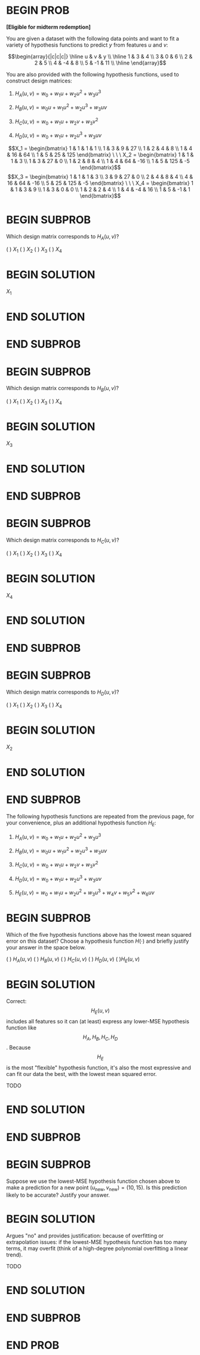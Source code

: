 # BEGIN PROB

**\[Eligible for midterm redemption\]**

You are given a dataset with the following data points and want to fit a
variety of hypothesis functions to predict $y$ from features $u$ and
$v$:

$$\begin{array}{|c|c|c|}
\hline
u & v & y \\
\hline
1 & 3  & 4  \\
3 & 0  & 6  \\
2 & 2  & 5  \\
4 & -4 & 8  \\
5 & -1 & 11 \\
\hline
\end{array}$$

You are also provided with the following hypothesis functions, used to
construct design matrices:

1.  $H_A(u, v) = w_0 + w_1 u + w_2 u^2 + w_3 u^3$

2.  $H_B(u, v) = w_0 u + w_1 u^2 + w_2 u^3 + w_3 u v$

3.  $H_C(u, v) = w_0 + w_1 u + w_2 v + w_3 v^2$

4.  $H_D(u, v) = w_0 + w_1 u + w_2 u^3 + w_3 u v$

$$X_1 = \begin{bmatrix}
    1 &  1 & 1 & 1 \\
    1 &  3 & 9 & 27 \\
    1 &  2 & 4 & 8 \\
    1 &  4 & 16 & 64 \\
    1 &  5 & 25 & 125
    \end{bmatrix} \ \ \ 
    X_2 = \begin{bmatrix}
    1 & 1 & 1   & 3 \\
    1 & 3 & 27  & 0 \\
    1 & 2 & 8   & 4 \\
    1 & 4 & 64  & -16 \\
    1 & 5 & 125 & -5
    \end{bmatrix}$$ $$X_3 = \begin{bmatrix}
    1 & 1 & 1 & 3 \\
    3 & 9 & 27 & 0 \\
    2 & 4 & 8 & 4 \\
    4 & 16 & 64 & -16 \\
    5 & 25 & 125 & -5
    \end{bmatrix} \ \ \ 
    X_4 = \begin{bmatrix}
    1 & 1 & 3  & 9 \\
    1 & 3 & 0  & 0 \\
    1 & 2 & 2  & 4 \\
    1 & 4 & -4 & 16 \\
    1 & 5 & -1 & 1
    \end{bmatrix}$$

# BEGIN SUBPROB

Which design matrix corresponds to $H_A(u, v)$?

( ) $X_1$
( ) $X_2$
( ) $X_3$
( ) $X_4$

# BEGIN SOLUTION

$X_1$

# END SOLUTION

# END SUBPROB

# BEGIN SUBPROB

Which design matrix corresponds to $H_B(u, v)$?

( ) $X_1$
( ) $X_2$
( ) $X_3$
( ) $X_4$

# BEGIN SOLUTION

$X_3$

# END SOLUTION

# END SUBPROB

# BEGIN SUBPROB

Which design matrix corresponds to $H_C(u, v)$?

( ) $X_1$
( ) $X_2$
( ) $X_3$
( ) $X_4$

# BEGIN SOLUTION

$X_4$

# END SOLUTION

# END SUBPROB

# BEGIN SUBPROB

Which design matrix corresponds to $H_D(u, v)$?

( ) $X_1$
( ) $X_2$
( ) $X_3$
( ) $X_4$

# BEGIN SOLUTION

$X_2$

# END SOLUTION

# END SUBPROB

The following hypothesis functions are repeated from the previous page,
for your convenience, plus an additional hypothesis function $H_E$:

1.  $H_A(u, v) = w_0 + w_1 u + w_2 u^2 + w_3 u^3$

2.  $H_B(u, v) = w_0 u + w_1 u^2 + w_2 u^3 + w_3 u v$

3.  $H_C(u, v) = w_0 + w_1 u + w_2 v + w_3 v^2$

4.  $H_D(u, v) = w_0 + w_1 u + w_2 u^3 + w_3 u v$

5.  $H_E(u, v) = w_0 + w_1 u + w_2 u^2 + w_3 u^3 + w_4 v + w_5 v^2 + w_6 u v$

# BEGIN SUBPROB

Which of the five hypothesis functions above has the lowest mean squared
error on this dataset? Choose a hypothesis function $H(\cdot)$ and
briefly justify your answer in the space below.


( ) $H_A(u, v)$
( ) $H_B(u, v)$
( ) $H_C(u, v)$
( ) $H_D(u, v)$
( )$H_E(u, v)$

# BEGIN SOLUTION

Correct: $$H_E(u, v)$$ includes all features so it can (at least) express any lower-MSE hypothesis function like $$H_A, H_B, H_C, H_D$$. Because $$H_E$$ is the most "flexible" hypothesis function, it's also the most expressive and can fit our data the best, with the lowest mean squared error.

TODO

# END SOLUTION

# END SUBPROB

# BEGIN SUBPROB

Suppose we use the lowest-MSE hypothesis function chosen above to make a
prediction for a new point $(u_\text{new}, v_\text{new}) = (10, 15)$. Is
this prediction likely to be accurate? Justify your answer.

# BEGIN SOLUTION

Argues "no" and provides justification: because of overfitting or extrapolation issues: if the lowest-MSE hypothesis function has too many terms, it may overfit (think of a high-degree polynomial overfitting a linear trend).

TODO

# END SOLUTION

# END SUBPROB

# END PROB
